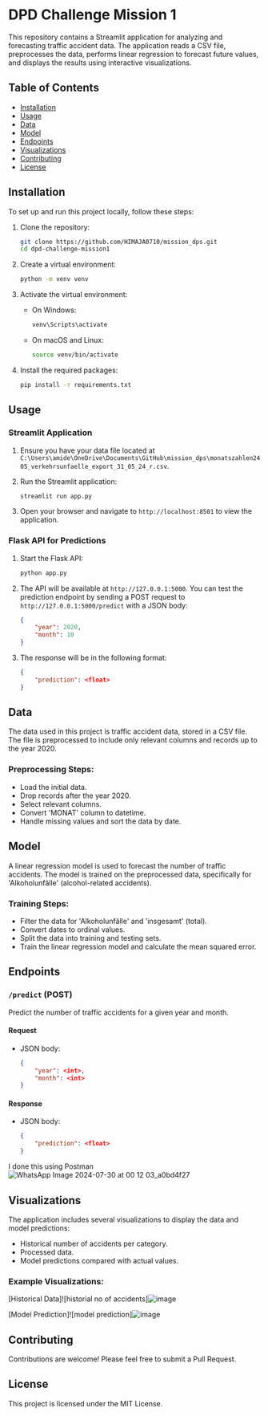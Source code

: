 # DPD Challenge Mission 1

This repository contains a Streamlit application for analyzing and forecasting traffic accident data. The application reads a CSV file, preprocesses the data, performs linear regression to forecast future values, and displays the results using interactive visualizations.

## Table of Contents
- [Installation](#installation)
- [Usage](#usage)
- [Data](#data)
- [Model](#model)
- [Endpoints](#endpoints)
- [Visualizations](#visualizations)
- [Contributing](#contributing)
- [License](#license)

## Installation

To set up and run this project locally, follow these steps:

1. Clone the repository:
    ```sh
    git clone https://github.com/HIMAJA0710/mission_dps.git
    cd dpd-challenge-mission1
    ```

2. Create a virtual environment:
    ```sh
    python -m venv venv
    ```

3. Activate the virtual environment:

    - On Windows:
      ```sh
      venv\Scripts\activate
      ```

    - On macOS and Linux:
      ```sh
      source venv/bin/activate
      ```

4. Install the required packages:
    ```sh
    pip install -r requirements.txt
    ```

## Usage

### Streamlit Application

1. Ensure you have your data file located at `C:\Users\amide\OneDrive\Documents\GitHub\mission_dps\monatszahlen2405_verkehrsunfaelle_export_31_05_24_r.csv`.

2. Run the Streamlit application:
    ```sh
    streamlit run app.py
    ```

3. Open your browser and navigate to `http://localhost:8501` to view the application.

### Flask API for Predictions

1. Start the Flask API:
    ```sh
    python app.py
    ```

2. The API will be available at `http://127.0.0.1:5000`. You can test the prediction endpoint by sending a POST request to `http://127.0.0.1:5000/predict` with a JSON body:
    ```json
    {
        "year": 2020,
        "month": 10
    }
    ```

3. The response will be in the following format:
    ```json
    {
        "prediction": <float>
    }
    ```

## Data

The data used in this project is traffic accident data, stored in a CSV file. The file is preprocessed to include only relevant columns and records up to the year 2020.

### Preprocessing Steps:
- Load the initial data.
- Drop records after the year 2020.
- Select relevant columns.
- Convert 'MONAT' column to datetime.
- Handle missing values and sort the data by date.

## Model

A linear regression model is used to forecast the number of traffic accidents. The model is trained on the preprocessed data, specifically for 'Alkoholunfälle' (alcohol-related accidents).

### Training Steps:
- Filter the data for 'Alkoholunfälle' and 'insgesamt' (total).
- Convert dates to ordinal values.
- Split the data into training and testing sets.
- Train the linear regression model and calculate the mean squared error.

## Endpoints

### `/predict` (POST)

Predict the number of traffic accidents for a given year and month.

#### Request
- JSON body:
    ```json
    {
        "year": <int>,
        "month": <int>
    }
    ```

#### Response
- JSON body:
    ```json
    {
        "prediction": <float>
    }
    ```
I done this using Postman
![WhatsApp Image 2024-07-30 at 00 12 03_a0bd4f27](https://github.com/user-attachments/assets/9712c4ee-c8c7-4039-85d7-649d5006145b)


## Visualizations

The application includes several visualizations to display the data and model predictions:

- Historical number of accidents per category.
- Processed data.
- Model predictions compared with actual values.

### Example Visualizations:

[Historical Data]![historial no of accidents]![image](https://github.com/user-attachments/assets/b10b6b23-17e7-48fa-a8da-e644fad512aa)

[Model Prediction]![model prediction]![image](https://github.com/user-attachments/assets/87b4cda9-e3f2-4c31-a310-a77ef55b72f4)


## Contributing

Contributions are welcome! Please feel free to submit a Pull Request.

## License

This project is licensed under the MIT License.
